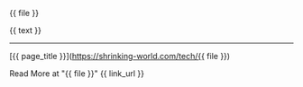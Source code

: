 {{ file }}

{{ text }}

---

[{{ page_title }}](https://shrinking-world.com/tech/{{ file }})

Read More at "{{ file }}"
{{ link_url }}
